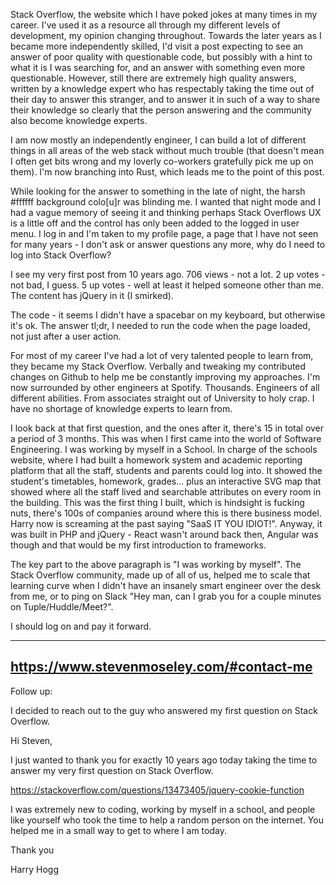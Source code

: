 Stack Overflow, the website which I have poked jokes at many times in my career. I've used it as a resource all through my different levels of development, my opinion changing throughout. Towards the later years as I became more independently skilled, I'd visit a post expecting to see an answer of poor quality with questionable code, but possibly with a hint to what it is I was searching for, and an answer with something even more questionable. However, still there are extremely high quality answers, written by a knowledge expert who has respectably taking the time out of their day to answer this stranger, and to answer it in such of a way to share their knowledge so clearly that the person answering and the community also become knowledge experts.

I am now mostly an independently engineer, I can build a lot of different things in all areas of the web stack without much trouble (that doesn't mean I often get bits wrong and my loverly co-workers gratefully pick me up on them). I'm now branching into Rust, which leads me to the point of this post.

While looking for the answer to something in the late of night, the harsh #ffffff background colo[u]r was blinding me. I wanted that night mode and I had a vague memory of seeing it and thinking perhaps Stack Overflows UX is a little off and the control has only been added to the logged in user menu. I log in and I'm taken to my profile page, a page that I have not seen for many years - I don't ask or answer questions any more, why do I need to log into Stack Overflow?

I see my very first post from 10 years ago.
706 views - not a lot.
2 up votes - not bad, I guess.
5 up votes - well at least it helped someone other than me.
The content has jQuery in it (I smirked).

The code - it seems I didn't have a spacebar on my keyboard, but otherwise it's ok. The answer tl;dr, I needed to run the code when the page loaded, not just after a user action.

For most of my career I've had a lot of very talented people to learn from, they became my Stack Overflow. Verbally and tweaking my contributed changes on Github to help me be constantly improving my approaches. I'm now surrounded by other engineers at Spotify. Thousands. Engineers of all different abilities. From associates straight out of University to holy crap. I have no shortage of knowledge experts to learn from.

I look back at that first question, and the ones after it, there's 15 in total over a period of 3 months. This was when I first came into the world of Software Engineering. I was working by myself in a School. In charge of the schools website, where I had built a homework system and academic reporting platform that all the staff, students and parents could log into. It showed the student's timetables, homework, grades... plus an interactive SVG map that showed where all the staff lived and searchable attributes on every room in the building. This was the first thing I built, which is hindsight is fucking nuts, there's 100s of companies around where this is there business model. Harry now is screaming at the past saying "SaaS IT YOU IDIOT!". Anyway, it was built in PHP and jQuery - React wasn't around back then, Angular was though and that would be my first introduction to frameworks.

The key part to the above paragraph is "I was working by myself". The Stack Overflow community, made up of all of us, helped me to scale that learning curve when I didn't have an insanely smart engineer over the desk from me, or to ping on Slack "Hey man, can I grab you for a couple minutes on Tuple/Huddle/Meet?".

I should log on and pay it forward.

---

## https://www.stevenmoseley.com/#contact-me

Follow up:

I decided to reach out to the guy who answered my first question on Stack Overflow.

Hi Steven,

I just wanted to thank you for exactly 10 years ago today taking the time to answer my very first question on Stack Overflow.

https://stackoverflow.com/questions/13473405/jquery-cookie-function

I was extremely new to coding, working by myself in a school, and people like yourself who took the time to help a random person on the internet. You helped me in a small way to get to where I am today.

Thank you

Harry Hogg

